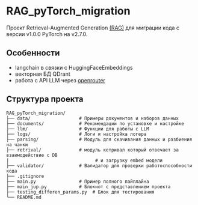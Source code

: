 # RAG_pyTorch_migration

Проект Retrieval-Augmented Generation [(RAG)](https://habr.com/ru/articles/779526/) для миграции кода с версии v1.0.0 PyTorch на v2.7.0. 

## Особенности 

* langchain в связки с HuggingFaceEmbeddings
* векторная БД QDrant
* работа с API LLM через [openrouter](https://openrouter.ai/)

## Структура проекта
``` text
RAG_pyTorch_migration/
├── data/                  # Примеры документов и наборов данных
├── documents/             # Рекомендации по установке и настройке
├── llm/                   # Функции для работы с LLM
├── logs/                  # Логи и настройка логера
├── parsing/               # Модуль для скачивания данных и разбиения на чанки
├── retrival/              # модуль кетривал который отвечает за взаимодействие с DB
|                                # и загрузку embed модели
├── validator/             # Валидатор для проверки работоспособности кода
├── .gitignore        
├── main.py                # Пример полного пайплайна 
├── main_jup.py            # Блокнот с представлением проекта
├── testing_differen_params.py  # Блок для тестирования
└── README.md  
```
